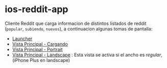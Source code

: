 # ios-reddit-app

Cliente Reddit que carga informacion de distintos listados de reddit (`popular`, `subiendo`, `nuevos`), a continuacion algunas tomas de pantalla:

 * [Launcher](https://dl.dropboxusercontent.com/u/90889583/images/ios-reddit-app/Simulator%20Screen%20Shot%20Jan%2015%2C%202017%2C%2012.07.56%20AM.png)
 * [Vista Principal - Cargando](https://dl.dropboxusercontent.com/u/90889583/images/ios-reddit-app/Simulator%20Screen%20Shot%20Jan%2015%2C%202017%2C%2011.21.56%20PM.png)
 * [Vista Principal - Portrait](https://dl.dropboxusercontent.com/u/90889583/images/ios-reddit-app/Simulator%20Screen%20Shot%20Jan%2015%2C%202017%2C%2011.21.57%20PM.png)
 * [Vista Principal - Landscape](https://dl.dropboxusercontent.com/u/90889583/images/ios-reddit-app/Simulator%20Screen%20Shot%20Jan%2015%2C%202017%2C%2011.22.06%20PM.png) : Esta vista se activa si el ancho es *regular*, (iPhone Plus en landscape)
 
